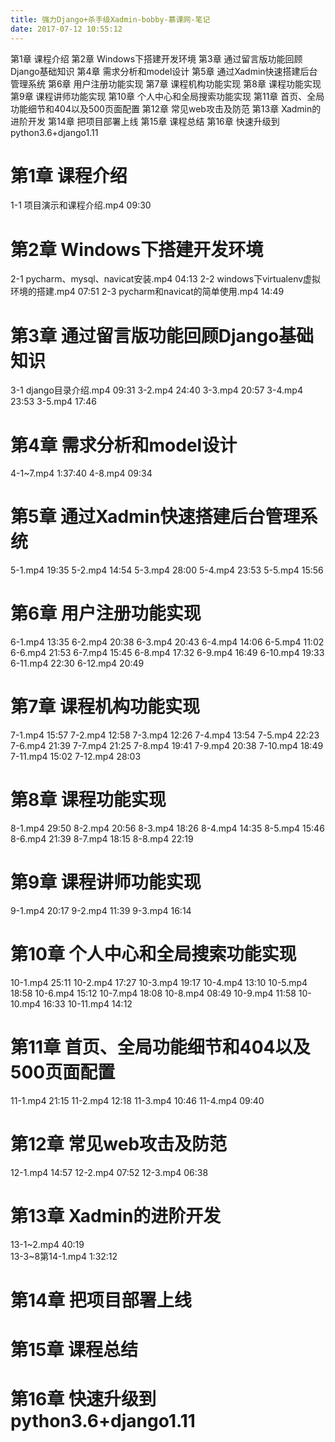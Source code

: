 ```yaml
---
title: 强力Django+杀手级Xadmin-bobby-慕课网-笔记
date: 2017-07-12 10:55:12
---
```


第1章 课程介绍
第2章 Windows下搭建开发环境
第3章 通过留言版功能回顾Django基础知识
第4章 需求分析和model设计
第5章 通过Xadmin快速搭建后台管理系统
第6章 用户注册功能实现
第7章 课程机构功能实现
第8章 课程功能实现
第9章 课程讲师功能实现
第10章 个人中心和全局搜索功能实现
第11章 首页、全局功能细节和404以及500页面配置
第12章 常见web攻击及防范
第13章 Xadmin的进阶开发
第14章 把项目部署上线
第15章 课程总结
第16章 快速升级到python3.6+django1.11

# 第1章 课程介绍
1-1 项目演示和课程介绍.mp4 09:30

# 第2章 Windows下搭建开发环境
2-1 pycharm、mysql、navicat安装.mp4 04:13
2-2 windows下virtualenv虚拟环境的搭建.mp4 07:51
2-3 pycharm和navicat的简单使用.mp4 14:49

# 第3章 通过留言版功能回顾Django基础知识
3-1 django目录介绍.mp4 09:31
3-2.mp4 24:40 
3-3.mp4 20:57
3-4.mp4 23:53
3-5.mp4 17:46

# 第4章 需求分析和model设计
4-1~7.mp4 1:37:40
4-8.mp4 09:34

# 第5章 通过Xadmin快速搭建后台管理系统
5-1.mp4 19:35
5-2.mp4 14:54
5-3.mp4 28:00
5-4.mp4 23:53
5-5.mp4 15:56

# 第6章 用户注册功能实现
6-1.mp4 13:35
6-2.mp4 20:38
6-3.mp4 20:43
6-4.mp4 14:06
6-5.mp4 11:02
6-6.mp4 21:53
6-7.mp4 15:45
6-8.mp4 17:32
6-9.mp4 16:49
6-10.mp4 19:33
6-11.mp4 22:30
6-12.mp4 20:49

# 第7章 课程机构功能实现
7-1.mp4 15:57
7-2.mp4 12:58
7-3.mp4 12:26
7-4.mp4 13:54
7-5.mp4 22:23
7-6.mp4 21:39
7-7.mp4 21:25
7-8.mp4 19:41
7-9.mp4 20:38
7-10.mp4 18:49
7-11.mp4 15:02
7-12.mp4 28:03

# 第8章 课程功能实现
8-1.mp4 29:50
8-2.mp4 20:56
8-3.mp4 18:26
8-4.mp4 14:35
8-5.mp4 15:46
8-6.mp4 21:39
8-7.mp4 18:15
8-8.mp4 22:19

# 第9章 课程讲师功能实现
9-1.mp4 20:17
9-2.mp4 11:39
9-3.mp4 16:14

# 第10章 个人中心和全局搜索功能实现
10-1.mp4 25:11
10-2.mp4 17:27
10-3.mp4 19:17
10-4.mp4 13:10
10-5.mp4 18:58
10-6.mp4 15:12
10-7.mp4 18:08
10-8.mp4 08:49
10-9.mp4 11:58
10-10.mp4 16:33
10-11.mp4 14:12

# 第11章 首页、全局功能细节和404以及500页面配置
11-1.mp4 21:15
11-2.mp4 12:18
11-3.mp4 10:46
11-4.mp4 09:40

# 第12章 常见web攻击及防范
12-1.mp4 14:57
12-2.mp4 07:52
12-3.mp4 06:38

# 第13章 Xadmin的进阶开发
13-1~2.mp4 40:19     
13-3~8第14-1.mp4 1:32:12

# 第14章 把项目部署上线
# 第15章 课程总结
# 第16章 快速升级到python3.6+django1.11